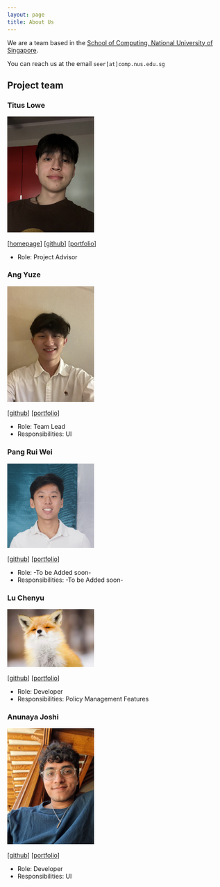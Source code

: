 ```yaml
---
layout: page
title: About Us
---
```


We are a team based in the [School of Computing, National University of Singapore](http://www.comp.nus.edu.sg).

You can reach us at the email `seer[at]comp.nus.edu.sg`

## Project team

### Titus Lowe

<img src="images/titus.png" width="200px">

[[homepage](http://www.comp.nus.edu.sg/~damithch)]
[[github](https://github.com/tituswe)]
[[portfolio](team/tituswe.md)]

* Role: Project Advisor

### Ang Yuze

<img src="images/yzmunchmunch.png" width="200px">

[[github](http://github.com/yzmunchmunch)]
[[portfolio](team/yzmunchmunch.md)]

* Role: Team Lead
* Responsibilities: UI

### Pang Rui Wei

<img src="images/pangrwa.png" width="200px">

[[github](https://github.com/pangrwa)]
[[portfolio](team/pangrwa.md)]

* Role: -To be Added soon-
* Responsibilities: -To be Added soon-

### Lu Chenyu

<img src="images/profile_chenyu.png" width="200px">

[[github](http://github.com/adam07018)]
[[portfolio](team/adam07018.md)]

* Role: Developer
* Responsibilities: Policy Management Features

### Anunaya Joshi

<img src="images/anun.png" width="200px">

[[github](http://github.com/anunayajoshi)]
[[portfolio](team/anunayajoshi.md)]

* Role: Developer
* Responsibilities: UI
